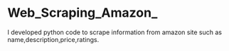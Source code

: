 # Web_Scraping_Amazon_
I developed python code to scrape information from amazon site such as name,description,price,ratings.
